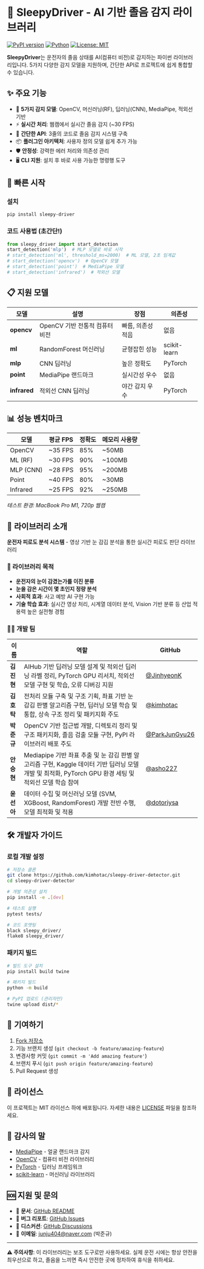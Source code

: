 # 🚗 SleepyDriver - AI 기반 졸음 감지 라이브러리

[![PyPI version](https://badge.fury.io/py/sleepy-driver.svg)](https://badge.fury.io/py/sleepy-driver)
[![Python](https://img.shields.io/pypi/pyversions/sleepy-driver)](https://pypi.org/project/sleepy-driver/)
[![License: MIT](https://img.shields.io/badge/License-MIT-yellow.svg)](https://opensource.org/licenses/MIT)

**SleepyDriver**는 운전자의 졸음 상태를 AI(컴퓨터 비전)로 감지하는 파이썬 라이브러리입니다. 5가지 다양한 감지 모델을 지원하며, 간단한 API로 프로젝트에 쉽게 통합할 수 있습니다.

## ✨ 주요 기능

- 🎯 **5가지 감지 모델**: OpenCV, 머신러닝(RF), 딥러닝(CNN), MediaPipe, 적외선 기반
- ⚡ **실시간 처리**: 웹캠에서 실시간 졸음 감지 (~30 FPS)
- 🔧 **간단한 API**: 3줄의 코드로 졸음 감지 시스템 구축
- 📦 **플러그인 아키텍처**: 사용자 정의 모델 쉽게 추가 가능
- 🛡️ **안정성**: 강력한 에러 처리와 의존성 관리
- 🖥️ **CLI 지원**: 설치 후 바로 사용 가능한 명령행 도구

## 🚀 빠른 시작

### 설치

```bash
pip install sleepy-driver
```

### 코드 사용법 (초간단!)

```python
from sleepy_driver import start_detection
start_detection('mlp')  # MLP 모델로 바로 시작
# start_detection('ml', threshold_ms=2000)  # ML 모델, 2초 임계값
# start_detection('opencv')  # OpenCV 모델
# start_detection('point')  # MediaPipe 모델
# start_detection('infrared')  # 적외선 모델
```

## 📋 지원 모델

| 모델         | 설명                           | 장점              | 의존성       |
| ------------ | ------------------------------ | ----------------- | ------------ |
| **opencv**   | OpenCV 기반 전통적 컴퓨터 비전 | 빠름, 의존성 적음 | 없음         |
| **ml**       | RandomForest 머신러닝          | 균형잡힌 성능     | scikit-learn |
| **mlp**      | CNN 딥러닝                     | 높은 정확도       | PyTorch      |
| **point**    | MediaPipe 랜드마크             | 실시간성 우수     | 없음         |
| **infrared** | 적외선 CNN 딥러닝              | 야간 감지 우수    | PyTorch      |

## 📊 성능 벤치마크

| 모델      | 평균 FPS | 정확도 | 메모리 사용량 |
| --------- | -------- | ------ | ------------- |
| OpenCV    | ~35 FPS  | 85%    | ~50MB         |
| ML (RF)   | ~30 FPS  | 90%    | ~100MB        |
| MLP (CNN) | ~28 FPS  | 95%    | ~200MB        |
| Point     | ~40 FPS  | 80%    | ~30MB         |
| Infrared  | ~25 FPS  | 92%    | ~250MB        |

_테스트 환경: MacBook Pro M1, 720p 웹캠_

## 👥 라이브러리 소개

**운전자 피로도 분석 시스템** - 영상 기반 눈 감김 분석을 통한 실시간 피로도 판단 라이브러리

### 🎯 라이브러리 목적

- **운전자의 눈이 감겼는가를 이진 분류**
- **눈을 감은 시간이 몇 초인지 정량 분석**
- **사회적 효과**: 사고 예방 AI 구현 가능
- **기술 학습 효과**: 실시간 영상 처리, 시계열 데이터 분석, Vision 기반 분류 등 산업 적용력 높은 실전형 경험

### 👨‍💻 개발 팀

| 이름       | 역할                                                                                                                                                  | GitHub                                           |
| ---------- | ----------------------------------------------------------------------------------------------------------------------------------------------------- | ------------------------------------------------ |
| **김진현** | AIHub 기반 딥러닝 모델 설계 및 적외선 딥러닝 라벨 정리, PyTorch GPU 리서치, 적외선 모델 구현 및 학습, 오류 디버깅 지원                                | [@JinhyeonK](https://github.com/JinhyeonK)       |
| **김호탁** | 전처리 모듈 구축 및 구조 기획, 좌표 기반 눈 감김 판별 알고리즘 구현, 딥러닝 모델 학습 및 통합, 상속 구조 정리 및 패키지화 주도                        | [@kimhotac](https://github.com/kimhotac)         |
| **박준규** | OpenCV 기반 접근법 개발, 디렉토리 정리 및 구조 패키지화, 졸음 검출 모듈 구현, PyPI 라이브러리 배포 주도                                               | [@ParkJunGyu26](https://github.com/ParkJunGyu26) |
| **안승현** | Mediapipe 기반 좌표 추출 및 눈 감김 판별 알고리즘 구현, Kaggle 데이터 기반 딥러닝 모델 개발 및 최적화, PyTorch GPU 환경 세팅 및 적외선 모델 학습 참여 | [@asho227](https://github.com/asho227)           |
| **윤선아** | 데이터 수집 및 머신러닝 모델 (SVM, XGBoost, RandomForest) 개발 전반 수행, 모델 최적화 및 적용                                                         | [@dotoriysa](https://github.com/dotoriysa)       |

## 🛠️ 개발자 가이드

### 로컬 개발 설정

```bash
# 저장소 클론
git clone https://github.com/kimhotac/sleepy-driver-detector.git
cd sleepy-driver-detector

# 개발 의존성 설치
pip install -e .[dev]

# 테스트 실행
pytest tests/

# 코드 포맷팅
black sleepy_driver/
flake8 sleepy_driver/
```

### 패키지 빌드

```bash
# 빌드 도구 설치
pip install build twine

# 패키지 빌드
python -m build

# PyPI 업로드 (관리자만)
twine upload dist/*
```

## 🤝 기여하기

1. [Fork 저장소](https://github.com/kimhotac/sleepy-driver-detector/fork)
2. 기능 브랜치 생성 (`git checkout -b feature/amazing-feature`)
3. 변경사항 커밋 (`git commit -m 'Add amazing feature'`)
4. 브랜치 푸시 (`git push origin feature/amazing-feature`)
5. Pull Request 생성

## 📄 라이선스

이 프로젝트는 MIT 라이선스 하에 배포됩니다. 자세한 내용은 [LICENSE](LICENSE) 파일을 참조하세요.

## 🙏 감사의 말

- [MediaPipe](https://mediapipe.dev/) - 얼굴 랜드마크 감지
- [OpenCV](https://opencv.org/) - 컴퓨터 비전 라이브러리
- [PyTorch](https://pytorch.org/) - 딥러닝 프레임워크
- [scikit-learn](https://scikit-learn.org/) - 머신러닝 라이브러리

## 🆘 지원 및 문의

- 📖 **문서**: [GitHub README](https://github.com/kimhotac/sleepy-driver-detector#readme)
- 🐛 **버그 리포트**: [GitHub Issues](https://github.com/kimhotac/sleepy-driver-detector/issues)
- 💬 **디스커션**: [GitHub Discussions](https://github.com/kimhotac/sleepy-driver-detector/discussions)
- 📧 **이메일**: junju404@naver.com (박준규)

---

**⚠️ 주의사항**: 이 라이브러리는 보조 도구로만 사용하세요. 실제 운전 시에는 항상 안전을 최우선으로 하고, 졸음을 느끼면 즉시 안전한 곳에 정차하여 휴식을 취하세요.
